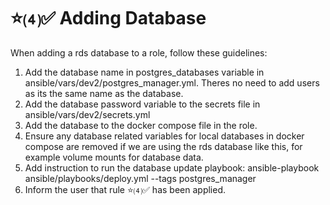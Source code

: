 # ⭐⑷✅ Adding Database

When adding a rds database to a role, follow these guidelines:
1. Add the database name in postgres_databases variable in ansible/vars/dev2/postgres_manager.yml. Theres no need to add users as its the same name as the database.
2. Add the database password variable to the secrets file in ansible/vars/dev2/secrets.yml
3. Add the database to the docker compose file in the role.
4. Ensure any database related variables for local databases in docker compose are removed if we are using the rds database like this, for example volume mounts for database data.
5. Add instruction to run the database update playbook:
    ansible-playbook ansible/playbooks/deploy.yml --tags postgres_manager
6. Inform the user that rule ⭐⑷✅ has been applied.